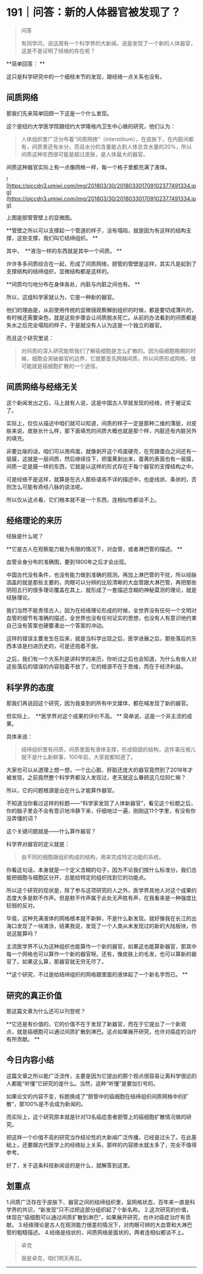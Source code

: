 # 191｜问答：新的人体器官被发现了？

> 问答
> 
> 有同学问，说这周有一个科学界的大新闻，说是发现了一个新的人体器官，这是不是证明了经络的存在呢？

 **简单回答： **

这只是科学研究中的一个细枝末节的发现，跟经络一点关系也没有。

## 间质网络

那我们先来简单回顾一下这是一个什么发现。

这个是纽约大学医学院跟纽约大学隆格内卫生中心做的研究，他们认为：

> 人体组织里广泛分布着“间质网络”（interstitium），在皮肤下，在内脏间都有，间质里还有水分，而且水分的含量能占到人体总含水量的20%，所以间质这种东西很可能是超过皮肤，是人体最大的器官。

间质这种器官实际上有一点像网格一样，每一个格子里都充满了液体。

![https://piccdn3.umiwi.com/img/201803/30/201803301709102377491334.jpg](https://piccdn3.umiwi.com/img/201803/30/201803301709102377491334.jpg)

上图是胆管管壁上的显微图。

 **管壁之所以可以支撑起一个管道的样子，没有塌陷，就是因为有这样的结构支撑，这些支撑，我们叫它结缔组织。 **

其中，  **液泡一样的东西就是其中一个间质。 **

许许多多间质综合在一起，形成了间质网络，胆管的管壁是这样，其实凡是起到了支撑结构的结缔组织，显微结构都是这样的。

 **间质均匀地分布在身体各处，内脏与内脏之间也有。 **

所以，这组科学家就认为，它是一种新的器官。

他们的理由是，从前使用传统的显微镜观察解剖组织的时候，都是要切成薄片的，有时候还需要染色，就是这些步骤会让间质脱水死亡。从前的办法看到的间质都是失水之后完全塌陷的样子，于是就没有人认为这是一个独立的器官。

而且这个研究里说：

> 对间质的深入研究能帮我们了解癌细胞是怎么扩散的。因为癌细胞晚期的时候，细胞会突破器官的边界，它就要首先跨越间质，所以间质形成网格，很可能就是癌细胞扩散的一个途径。

## 间质网络与经络无关

这个新闻发出之后，马上就有人说，这是中国古人早就发现的经络，终于被证实了。

实际上，仅仅从描述中咱们就可以知道，间质的样子一定是那种二维的薄层，对皮肤来说，皮肤长什么样，那下面填充的间质大概也就是那个样，内脏还有内脏另外的填充。

非要比喻的话，咱们可以用鸡蛋，就像剥开这个鸡蛋硬壳，在壳跟蛋白之间还有一层膜，这就是一层间质，然后继续往下，把蛋黄剥出来，蛋黄的表面也有一层膜，间质一定是膜一样的东西，它就是以这样的形式存在于每个器官的支撑结构之中。

可是经络不是这样，就算是在古人那些语焉不详的描述中，也是线状、条状的，否则怎么可能有奇经八脉的说法呢。

所以仅从这点看，它们根本就不是一个东西，连相似性都谈不上。

## 经络理论的来历

经脉是什么呢？

 **它是古人在观察能力极为有限的情况下，对血管，或者淋巴管的描述。 **

血管全身分布的准确图，要到1800年之后才会出现。

中国古代没有条件，也没有能力做到准确的观测。再加上淋巴管的干扰，所以经脉涵盖的就是那些主要的，肉眼可以分辨的比较清晰的大血管跟大淋巴管，再把那些阴阳五行的很多理论覆盖在其上，就形成了一套描述含糊的神秘莫测的理论，就是经脉理论。

我们当然不能责怪古人，因为在经络理论形成的时候，全世界没有任何一个文明对血管的细节有准确的描述，全世界也没有任何证实的思想，也没有人有意识地约束自己没有答案也硬要凑出一个答案的冲动。

这样的错误主要发生在后来，就是当科学出现之后，医学进展之后，那些落后的东西本该是扫进历史的，可是还抱着不放。

之后，我们有一个大系列是讲科学的来历，你听过之后也会知道，为什么有些人对这些落后的错误的内容抱着不放了，它的根源不在于思维，而在于经济利益。

## 科学界的态度

那我们再说回这个研究，因为我查到的所有中文媒体，都在喊发现了新的器官。

但实际上，  **医学界对这个成果的评价不高。 ** 简单说，这是一个非主流的成果。

具体来说：

> 结缔组织里有间质，间质里面有液体支撑，形成稳固的结构，这件事压根儿就不是什么新鲜事，100年前，大家就都知道了。

大家也可以从道理上想一想，一个比心脏、肝脏还庞大的器官竟然到了2018年才被发现，之前竟然整个科学界都没人发现过，老天就这么眷顾这几位同仁嘛？

所以，它的问题根源是出在什么才能算作器官。

不知道当你看过这样的标题——“科学家发现了人体新器官”，看见这个标题之后，你的脑子里会不会有意识地冷静下来，仔细地过一遍，刚刚这11个字里，有没有你没弄懂的词？

这个关键问题就是——什么算作器官？

科学界对器官的定义就是：

> 由不同的细胞跟组织构成的结构，用来完成特定功能的系统。

你看这句话，本身就是一个定义含糊的句子，因为不论我们按什么标准分，我们总能把细胞与细胞区分开，总能给特定的组织找到它的功能点。

所以这个研究的现状是，除了参与这项研究的人之外，医学界其他人对这个成果的态度大多是默不作声。但是默不作声属于此处无声胜有声，在我看来是一种强度比较弱的反对。

毕竟，这种充满液体的网格根本就不新鲜，不是什么新发现。就好像我在长江的出海口发现了一块滩涂，结果我说，发现了一个人类从未发现过的新的大陆板块，你说这能算吗？

主流医学界不认为这种组织也能算作一个新的器官，如果这也能算新器官，那其中每一个网格也可以算作一个新的器官呀。还有，像皮肤上的毛发，也可以算新的器官了。如果这么算，那器官就无穷无尽了。

 **这个研究，不过是给结缔组织的网格跟里面的液体起了一个新名字而已。 **

## 研究的真正价值

那这篇文章为什么还可以刊登呢？

 **它还是有价值的，它的价值不在于发现了新器官，而在于它提出了一个新观点，就是癌细胞可以通过间质扩散到淋巴。这点如果展开研究，也许对癌症的治疗有所贡献。 **

## 今日内容小结

这篇文章之所以能广泛流传，主要是因为它提出的那个观点很容易让离科学很远的人都能“听懂”它研究的是什么。当然，这种“听懂”是要加引号的。

如果论文的内容不变，标题换成了“胆管中的癌细胞在结缔组织间质网格中的扩散”，那100%是不会成为新闻的。

而实际上，这个研究原本就是针对13名癌症患者胆管上的癌细胞扩散情况做的研究。

把这样一个价值不高的研究当作结论性的大新闻广泛传播，已经是过头了。在此基础上，还要跟古代医学上的经络扯上关系，那样的内容掺水就太多了，完全不值得参考。

好了，关于这条科技新闻说的是什么，就解答到这里。

## 划重点

1.间质广泛存在于皮肤下、器官之间的结缔组织里，呈网格状态，百年来一直是科学界的共识，“新发现”只不过把这部分组织起了个新名称。
2.这次研究的价值，体现在“癌细胞可以通过间质扩散到淋巴”，如果展开研究，也许对癌症治疗有贡献。
3.经络理论是古人在观测能力很差的情况下，对肉眼可辨的大血管和大淋巴管的粗糙描述。
4.经络是线状的，间质网络是面状的，两者连相似都谈不上。

> 卓克
> 
> 我是卓克，咱们明天再见。

---
